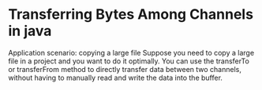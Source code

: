 # Transferring Bytes Among Channels in java
Application scenario: copying a large file
Suppose you need to copy a large file in a project 
and you want to do it optimally. 
You can use the transferTo or transferFrom method to directly 
transfer data between two channels, without having to manually 
read and write the data into the buffer.
